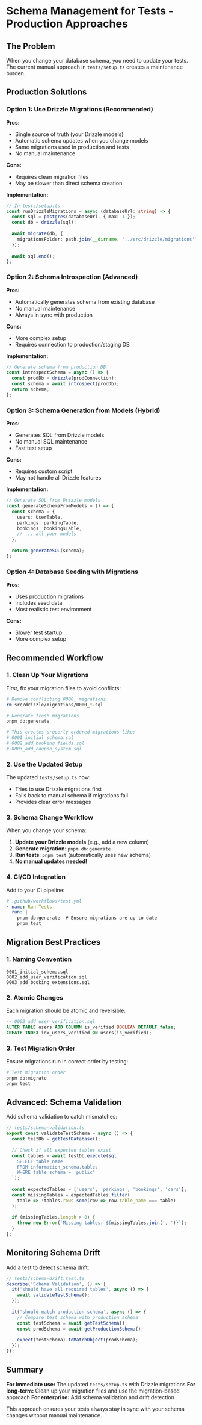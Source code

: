 # Schema Management for Tests - Production Approaches

## The Problem
When you change your database schema, you need to update your tests. The current manual approach in `tests/setup.ts` creates a maintenance burden.

## Production Solutions

### Option 1: Use Drizzle Migrations (Recommended)
**Pros:**
- Single source of truth (your Drizzle models)
- Automatic schema updates when you change models
- Same migrations used in production and tests
- No manual maintenance

**Cons:**
- Requires clean migration files
- May be slower than direct schema creation

**Implementation:**
```typescript
// In tests/setup.ts
const runDrizzleMigrations = async (databaseUrl: string) => {
  const sql = postgres(databaseUrl, { max: 1 });
  const db = drizzle(sql);
  
  await migrate(db, { 
    migrationsFolder: path.join(__dirname, '../src/drizzle/migrations') 
  });
  
  await sql.end();
};
```

### Option 2: Schema Introspection (Advanced)
**Pros:**
- Automatically generates schema from existing database
- No manual maintenance
- Always in sync with production

**Cons:**
- More complex setup
- Requires connection to production/staging DB

**Implementation:**
```typescript
// Generate schema from production DB
const introspectSchema = async () => {
  const prodDb = drizzle(prodConnection);
  const schema = await introspect(prodDb);
  return schema;
};
```

### Option 3: Schema Generation from Models (Hybrid)
**Pros:**
- Generates SQL from Drizzle models
- No manual SQL maintenance
- Fast test setup

**Cons:**
- Requires custom script
- May not handle all Drizzle features

**Implementation:**
```typescript
// Generate SQL from Drizzle models
const generateSchemaFromModels = () => {
  const schema = {
    users: UserTable,
    parkings: parkingTable,
    bookings: bookingsTable,
    // ... all your models
  };
  
  return generateSQL(schema);
};
```

### Option 4: Database Seeding with Migrations
**Pros:**
- Uses production migrations
- Includes seed data
- Most realistic test environment

**Cons:**
- Slower test startup
- More complex setup

## Recommended Workflow

### 1. Clean Up Your Migrations
First, fix your migration files to avoid conflicts:

```bash
# Remove conflicting 0000_ migrations
rm src/drizzle/migrations/0000_*.sql

# Generate fresh migrations
pnpm db:generate

# This creates properly ordered migrations like:
# 0001_initial_schema.sql
# 0002_add_booking_fields.sql
# 0003_add_coupon_system.sql
```

### 2. Use the Updated Setup
The updated `tests/setup.ts` now:
- Tries to use Drizzle migrations first
- Falls back to manual schema if migrations fail
- Provides clear error messages

### 3. Schema Change Workflow
When you change your schema:

1. **Update your Drizzle models** (e.g., add a new column)
2. **Generate migration**: `pnpm db:generate`
3. **Run tests**: `pnpm test` (automatically uses new schema)
4. **No manual updates needed!**

### 4. CI/CD Integration
Add to your CI pipeline:

```yaml
# .github/workflows/test.yml
- name: Run Tests
  run: |
    pnpm db:generate  # Ensure migrations are up to date
    pnpm test
```

## Migration Best Practices

### 1. Naming Convention
```
0001_initial_schema.sql
0002_add_user_verification.sql
0003_add_booking_extensions.sql
```

### 2. Atomic Changes
Each migration should be atomic and reversible:

```sql
-- 0002_add_user_verification.sql
ALTER TABLE users ADD COLUMN is_verified BOOLEAN DEFAULT false;
CREATE INDEX idx_users_verified ON users(is_verified);
```

### 3. Test Migration Order
Ensure migrations run in correct order by testing:

```bash
# Test migration order
pnpm db:migrate
pnpm test
```

## Advanced: Schema Validation

Add schema validation to catch mismatches:

```typescript
// tests/schema-validation.ts
export const validateTestSchema = async () => {
  const testDb = getTestDatabase();
  
  // Check if all expected tables exist
  const tables = await testDb.execute(sql`
    SELECT table_name 
    FROM information_schema.tables 
    WHERE table_schema = 'public'
  `);
  
  const expectedTables = ['users', 'parkings', 'bookings', 'cars'];
  const missingTables = expectedTables.filter(
    table => !tables.rows.some(row => row.table_name === table)
  );
  
  if (missingTables.length > 0) {
    throw new Error(`Missing tables: ${missingTables.join(', ')}`);
  }
};
```

## Monitoring Schema Drift

Add a test to detect schema drift:

```typescript
// tests/schema-drift.test.ts
describe('Schema Validation', () => {
  it('should have all required tables', async () => {
    await validateTestSchema();
  });
  
  it('should match production schema', async () => {
    // Compare test schema with production schema
    const testSchema = await getTestSchema();
    const prodSchema = await getProductionSchema();
    
    expect(testSchema).toMatchObject(prodSchema);
  });
});
```

## Summary

**For immediate use:** The updated `tests/setup.ts` with Drizzle migrations
**For long-term:** Clean up your migration files and use the migration-based approach
**For enterprise:** Add schema validation and drift detection

This approach ensures your tests always stay in sync with your schema changes without manual maintenance.


